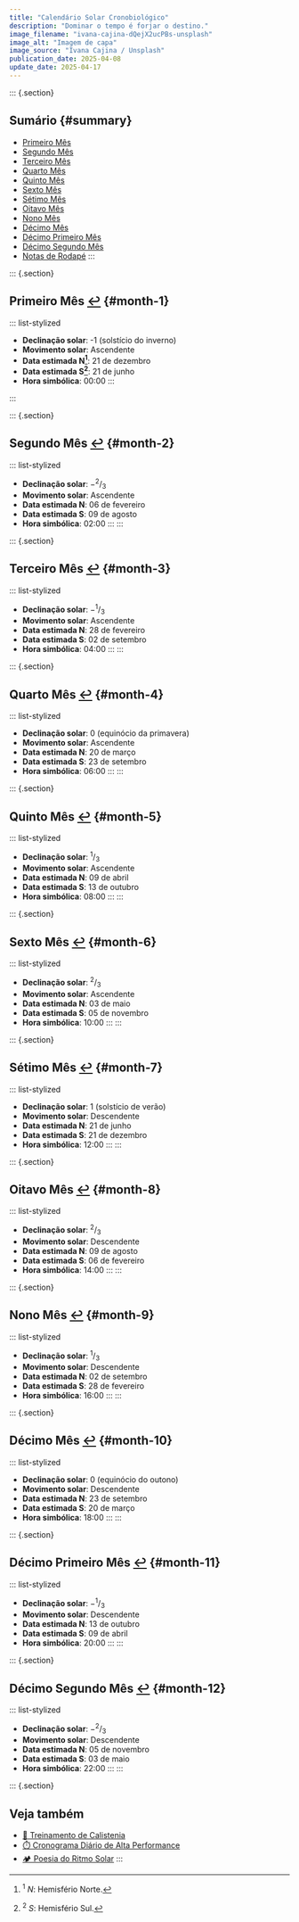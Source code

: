 ```yaml
---
title: "Calendário Solar Cronobiológico"
description: "Dominar o tempo é forjar o destino."
image_filename: "ivana-cajina-dQejX2ucPBs-unsplash"
image_alt: "Imagem de capa"
image_source: "Ivana Cajina / Unsplash"
publication_date: 2025-04-08
update_date: 2025-04-17
---
```


::: {.section}
## Sumário {#summary}

- [Primeiro Mês](#month-1)
- [Segundo Mês](#month-2)
- [Terceiro Mês](#month-3)
- [Quarto Mês](#month-4)
- [Quinto Mês](#month-5)
- [Sexto Mês](#month-6)
- [Sétimo Mês](#month-7)
- [Oitavo Mês](#month-8)
- [Nono Mês](#month-9)
- [Décimo Mês](#month-10)
- [Décimo Primeiro Mês](#month-11)
- [Décimo Segundo Mês](#month-12)
- [Notas de Rodapé](#footnotes)
:::

::: {.section}
## Primeiro Mês [↩︎](#summary) {#month-1}

::: list-stylized
* **Declinação solar**:  -1 (solstício do inverno)
* **Movimento solar**: Ascendente
* **Data estimada N[^1]**: 21 de dezembro
* **Data estimada S[^2]**: 21 de junho
* **Hora simbólica**: 00:00
:::

[^1]: <sup>1</sup> _N_: Hemisfério Norte.
[^2]: <sup>2</sup> _S_: Hemisfério Sul.

:::

::: {.section}
## Segundo Mês [↩︎](#summary) {#month-2}

::: list-stylized
* **Declinação solar**: −<sup>2</sup>/<sub>3</sub>
* **Movimento solar**: Ascendente
* **Data estimada N**: 06 de fevereiro
* **Data estimada S**: 09 de agosto
* **Hora simbólica**: 02:00
:::
:::

::: {.section}
## Terceiro Mês [↩︎](#summary) {#month-3}

::: list-stylized
* **Declinação solar**: −<sup>1</sup>/<sub>3</sub>
* **Movimento solar**: Ascendente
* **Data estimada N**: 28 de fevereiro
* **Data estimada S**: 02 de setembro
* **Hora simbólica**: 04:00
:::
:::

::: {.section}
## Quarto Mês [↩︎](#summary) {#month-4}

::: list-stylized
* **Declinação solar**: 0 (equinócio da primavera)
* **Movimento solar**: Ascendente
* **Data estimada N**: 20 de março
* **Data estimada S**: 23 de setembro
* **Hora simbólica**: 06:00
:::
:::

::: {.section}
## Quinto Mês [↩︎](#summary) {#month-5}

::: list-stylized
* **Declinação solar**: <sup>1</sup>/<sub>3</sub>
* **Movimento solar**: Ascendente
* **Data estimada N**: 09 de abril
* **Data estimada S**: 13 de outubro
* **Hora simbólica**: 08:00
:::
:::

::: {.section}
## Sexto Mês [↩︎](#summary) {#month-6}

::: list-stylized
* **Declinação solar**: <sup>2</sup>/<sub>3</sub>
* **Movimento solar**: Ascendente
* **Data estimada N**: 03 de maio
* **Data estimada S**: 05 de novembro
* **Hora simbólica**: 10:00
:::
:::

::: {.section}
## Sétimo Mês [↩︎](#summary) {#month-7}

::: list-stylized
* **Declinação solar**: 1 (solstício de verão)
* **Movimento solar**: Descendente
* **Data estimada N**: 21 de junho
* **Data estimada S**: 21 de dezembro
* **Hora simbólica**: 12:00
:::
:::

::: {.section}
## Oitavo Mês [↩︎](#summary) {#month-8}

::: list-stylized
* **Declinação solar**: <sup>2</sup>/<sub>3</sub>
* **Movimento solar**: Descendente
* **Data estimada N**: 09 de agosto
* **Data estimada S**: 06 de fevereiro
* **Hora simbólica**: 14:00
:::
:::

::: {.section}
## Nono Mês [↩︎](#summary) {#month-9}

::: list-stylized
* **Declinação solar**: <sup>1</sup>/<sub>3</sub>
* **Movimento solar**: Descendente
* **Data estimada N**: 02 de setembro
* **Data estimada S**: 28 de fevereiro
* **Hora simbólica**: 16:00
:::
:::

::: {.section}
## Décimo Mês [↩︎](#summary) {#month-10}

::: list-stylized
* **Declinação solar**: 0 (equinócio do outono)
* **Movimento solar**: Descendente
* **Data estimada N**: 23 de setembro
* **Data estimada S**: 20 de março
* **Hora simbólica**: 18:00
:::
:::

::: {.section}
## Décimo Primeiro Mês [↩︎](#summary) {#month-11}

::: list-stylized
* **Declinação solar**: −<sup>1</sup>/<sub>3</sub>
* **Movimento solar**: Descendente
* **Data estimada N**: 13 de outubro
* **Data estimada S**: 09 de abril
* **Hora simbólica**: 20:00
:::
:::

::: {.section}
## Décimo Segundo Mês [↩︎](#summary) {#month-12}

::: list-stylized
* **Declinação solar**: −<sup>2</sup>/<sub>3</sub>
* **Movimento solar**: Descendente
* **Data estimada N**: 05 de novembro
* **Data estimada S**: 03 de maio
* **Hora simbólica**: 22:00
:::
:::

::: {.section}
## Veja também
* [💪 Treinamento de Calistenia](/calisthenics-training/)
* [⏱️ Cronograma Diário de Alta Performance](/high-performance-daily-schedule/)
* [🏕️ Poesia do Ritmo Solar](/poetry-of-solar-rhythm/)
:::
